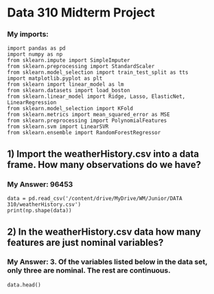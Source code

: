 # Data 310 Midterm Project
### My imports:
```python,  echo = True
import pandas as pd
import numpy as np
from sklearn.impute import SimpleImputer
from sklearn.preprocessing import StandardScaler
from sklearn.model_selection import train_test_split as tts
import matplotlib.pyplot as plt
from sklearn import linear_model as lm
from sklearn.datasets import load_boston
from sklearn.linear_model import Ridge, Lasso, ElasticNet, LinearRegression
from sklearn.model_selection import KFold
from sklearn.metrics import mean_squared_error as MSE
from sklearn.preprocessing import PolynomialFeatures
from sklearn.svm import LinearSVR
from sklearn.ensemble import RandomForestRegressor
```


## 1)	Import the weatherHistory.csv into a data frame. How many observations do we have?

### My Answer: 96453

```python,  echo = True
data = pd.read_csv('/content/drive/MyDrive/WM/Junior/DATA 310/weatherHistory.csv')
print(np.shape(data))
```

## 2)	In the weatherHistory.csv data how many features are just nominal variables?

### My Answer: 3. Of the variables listed below in the data set, only three are nominal. The rest are continuous.
```python,  echo = True
data.head()
```
